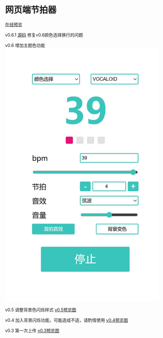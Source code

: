 # 网页端节拍器

[在线预览](https://bili345679.github.io/metronome/index.html)

v0.6.1
[源码](https://github.com/Bili345679/metronome/blob/main/src/metronome_v0.6.1.html)
修复v0.6颜色选择换行的问题

v0.6
增加主题色功能
![v0.6预览图](https://github.com/Bili345679/metronome/blob/main/preview/v0.6.jpg)

v0.5
调整背景色闪烁样式
[v0.5预览图](https://github.com/Bili345679/metronome/blob/main/preview/v0.5.jpg)

v0.4
加入背景闪烁功能，可能造成不适，请酌情使用
[v0.4预览图](https://github.com/Bili345679/metronome/blob/main/preview/v0.4.jpg)

v0.3
第一次上传
[v0.3预览图](https://github.com/Bili345679/metronome/blob/main/preview/v0.3.png)
